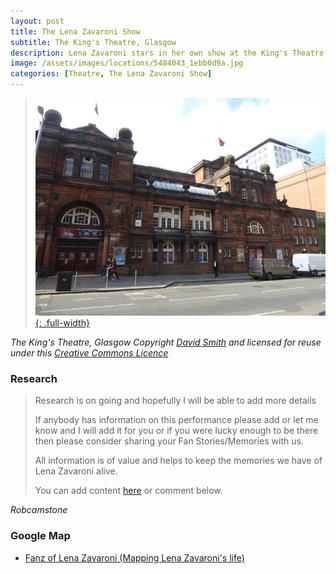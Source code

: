```yaml
---
layout: post
title: The Lena Zavaroni Show
subtitle: The King's Theatre, Glasgow
description: Lena Zavaroni stars in her own show at the King's Theatre, Glasgow.
image: /assets/images/locations/5484043_1ebb0d9a.jpg
categories: [Theatre, The Lena Zavaroni Show]
---
```


> [![](/assets/images/locations/5484043_1ebb0d9a.jpg){: .full-width}](https://www.geograph.org.uk/photo/5484043)

<cite>The King's Theatre, Glasgow Copyright [David Smith](https://www.geograph.org.uk/profile/708) and licensed for reuse under this [Creative Commons Licence](http://creativecommons.org/licenses/by-sa/2.0/)</cite>

### Research
> Research is on going and hopefully I will be able to add more details
>
> If anybody has information on this performance please add or let me know and I will add it for you or if you were lucky enough to be there then please consider sharing your Fan Stories/Memories with us.
>
> All information is of value and helps to keep the memories we have of Lena Zavaroni alive.
>
> You can add content [here](https://github.com/FanzOfLenaZavaroni/fanzoflenazavaroni.github.io) or comment below.

<cite>Robcamstone</cite>

### Google Map
* [Fanz of Lena Zavaroni (Mapping Lena Zavaroni's life)](https://www.google.com/maps/d/u/0/viewer?mid=1D1D0ERV_FQMNb9XZzJ-J3yUlK8aI4vhI&hl=en&ll=55.86506600000005%2C-4.26867100000004&z=19)

